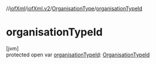 //[iofXml](../../../index.md)/[iofXml.v2](../index.md)/[OrganisationType](index.md)/[organisationTypeId](organisation-type-id.md)

# organisationTypeId

[jvm]\
protected open var [organisationTypeId](organisation-type-id.md): [OrganisationTypeId](../-organisation-type-id/index.md)
